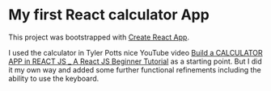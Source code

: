 # My first React calculator App

This project was bootstrapped with [Create React App](https://github.com/facebook/create-react-app).

I used the calculator in Tyler Potts nice YouTube video [Build a CALCULATOR APP in REACT JS _ A React JS Beginner Tutorial](https://www.youtube.com/watch?v=oiX-6Y2oGjI) as a starting point. But I did it my own way and added some further functional refinements including the ability to use the keyboard.